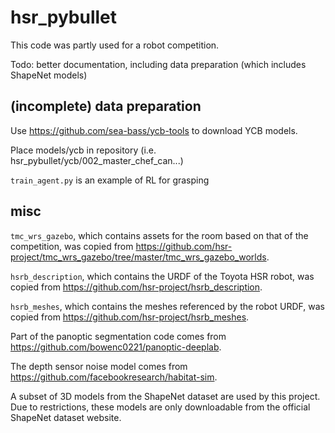 # hsr_pybullet

This code was partly used for a robot competition.

Todo: better documentation, including data preparation (which includes ShapeNet models)

## (incomplete) data preparation

Use https://github.com/sea-bass/ycb-tools to download YCB models.

Place models/ycb in repository (i.e. hsr_pybullet/ycb/002_master_chef_can...)

`train_agent.py` is an example of RL for grasping

## misc
`tmc_wrs_gazebo`, which contains assets for the room based on that of the competition, was copied from https://github.com/hsr-project/tmc_wrs_gazebo/tree/master/tmc_wrs_gazebo_worlds. 

`hsrb_description`, which contains the URDF of the Toyota HSR robot, was copied from https://github.com/hsr-project/hsrb_description.

`hsrb_meshes`, which contains the meshes referenced by the robot URDF, was copied from https://github.com/hsr-project/hsrb_meshes.

Part of the panoptic segmentation code comes from https://github.com/bowenc0221/panoptic-deeplab.

The depth sensor noise model comes from https://github.com/facebookresearch/habitat-sim.

A subset of 3D models from the ShapeNet dataset are used by this project. Due to restrictions, these models are only downloadable from the official ShapeNet dataset website.
